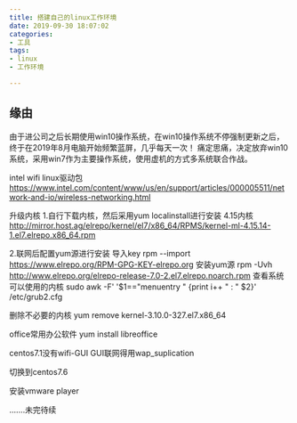 ```yaml
---
title: 搭建自己的linux工作环境
date: 2019-09-30 18:07:02
categories:
- 工具
tags:
- linux
- 工作环境

---
```


## 缘由
由于进公司之后长期使用win10操作系统，在win10操作系统不停强制更新之后，终于在2019年8月电脑开始频繁蓝屏，几乎每天一次！
痛定思痛，决定放弃win10系统，采用win7作为主要操作系统，使用虚机的方式多系统联合作战。



intel wifi linux驱动包
https://www.intel.com/content/www/us/en/support/articles/000005511/network-and-io/wireless-networking.html

升级内核
1.自行下载内核，然后采用yum localinstall进行安装
4.15内核
http://mirror.host.ag/elrepo/kernel/el7/x86_64/RPMS/kernel-ml-4.15.14-1.el7.elrepo.x86_64.rpm

2.联网后配置yum源进行安装
导入key
rpm --import https://www.elrepo.org/RPM-GPG-KEY-elrepo.org
安装yum源
rpm -Uvh http://www.elrepo.org/elrepo-release-7.0-2.el7.elrepo.noarch.rpm
查看系统可以使用的内核
sudo awk -F\' '$1=="menuentry " {print i++ " : " $2}' /etc/grub2.cfg


删除不必要的内核
yum remove kernel-3.10.0-327.el7.x86_64


office常用办公软件
yum install libreoffice

centos7.1没有wifi-GUI GUI联网得用wap_suplication

切换到centos7.6

安装vmware player



.......未完待续